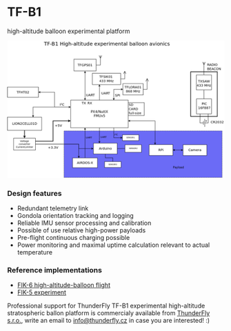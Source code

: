 # TF-B1
high-altitude balloon experimental platform


![Block diagram](doc/img/block_schematics.png)

### Design features 

  * Redundant telemetry link 
  * Gondola orientation tracking and logging 
  * Reliable IMU sensor processing and calibration
  * Possible of use relative high-power payloads
  * Pre-flight continuous charging possible
  * Power monitoring and maximal uptime calculation relevant to actual temperature

### Reference implementations 

  * [FIK-6 high-altitude-balloon flight](https://github.com/ODZ-UJF-AV-CR/FIK-6)
  * [FIK-5 experiment](https://github.com/ODZ-UJF-AV-CR/FIK-5)


Professional support for ThunderFly TF-B1 experimental high-altitude stratospheric ballon platform is commercialy available from [ThunderFly s.r.o.](https://www.thunderfly.cz/), write an email to info@thunderfly.cz in case you are interested! :) 
